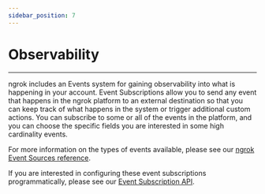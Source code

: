 ```yaml
---
sidebar_position: 7
---
```


# Observability
----------------

ngrok includes an Events system for gaining observability into what is happening in your account. Event Subscriptions allow you to send any event that happens in the ngrok platform to an external destination so that you can keep track of what happens in the system or trigger additional custom actions. You can subscribe to some or all of the events in the platform, and you can choose the specific fields you are interested in some high cardinality events.

For more information on the types of events available, please see our [ngrok Event Sources reference](/events).

If you are interested in configuring these event subscriptions programmatically, please see our [Event Subscription API](/api/resources/event-subscriptions#create-event-subscription).